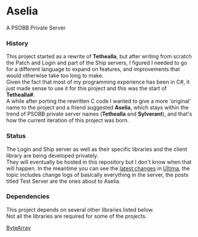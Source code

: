 # Aselia

A PSOBB Private Server  

### History
This project started as a rewrite of **Tethealla**, but after writing from scratch the Patch and Login and part of the Ship servers, I figured I needed to go for a different language to expand on features, and improvements that would otherwise take too long to make.  
Given the fact that most of my programming experience has been in C#, it just made sense to use it for this project and this was the start of **Tethealla#**.  
A while after porting the rewritten C code I wanted to give a more 'original' name to the project and a friend suggested **Aselia**, which stays within the trend of PSOBB private server names (**Tethealla** and **Sylverant**), and that's how the current iteration of this project was born.  

### Status
The Login and Ship server as well as their specific libraries and the client library are being developed privately.  
They will eventually be hosted in this repository but I don't know when that will happen. In the meantime you can see the [latest changes](https://www.phantasystaronline.net/forum/index.php?/topic/26809-change-log/&do=getNewComment) in [Ultima](https://www.phantasystaronline.net/forum/), the topic includes change logs of basically everything in the server, the posts titled Test Server are the ones about to Aselia.

### Dependencies
This project depends on several other libraries listed below.  
Not all the libraries are required for some of the projects.  

[ByteArray](https://github.com/Solybum/Libraries/tree/master/ByteArray)
